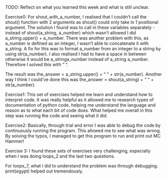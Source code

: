 TODO: Reflect on what you learned this week and what is still unclear.

Exercise0: For shout_with_a_number, I realised that I couldn’t call the shout() function with 2 arguments as shout() could only take in 1 positional argument. The solution I found was to call in these variables separately - instead of shout(a_string, a_number) which wasn’t allowed I did a_string.upper() + a_number. There was another problem with this, as a_number is defined as an integer, I wasn’t able to concatenate it with a_string. A fix for this was to format a_number from an integer to a string by using str(a_number).  I also realised I had to have a space in between otherwise it would be a_stringa_number instead of a_string a_number. Therefore I solved this with “ “. 

The result was the_answer = a_string.upper() + “ “ + str(a_number). Another way I think I could’ve done this was the_answer = shout(a_string) + “ “ + str(a_number). 

Exercise1: This set of exercises helped me learn and understand how to interpret code. It was really helpful as it allowed me to research types of documentation of python code, helping me understand the language and reason as to what each bit of code does. What helped me overall in this step was running the code and seeing what it did.

Exercise2: Basically, through trial and error I was able to debug the code by continuously running the program. This allowed me to see what was wrong. By solving the typos, I managed to get this program to run and print out MC Hammer!

Exercise 3: I found these sets of exercises very challenging, especially when I was doing loops_2 and the last two questions. 

For loops_7, what I did to understand the problem was through debugging. print(egypt) helped out tremendously. 